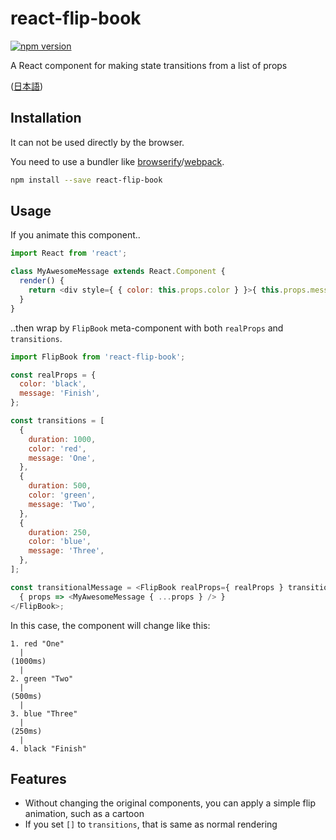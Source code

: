 # react-flip-book

[![npm version](https://badge.fury.io/js/react-flip-book.svg)](http://badge.fury.io/js/react-flip-book)

A React component for making state transitions from a list of props

([日本語](https://github.com/kjirou/react-flip-book/blob/master/README.ja.md))



## Installation

It can not be used directly by the browser.

You need to use a bundler like [browserify](https://github.com/substack/node-browserify)/[webpack](https://github.com/webpack/webpack).

```bash
npm install --save react-flip-book
```


## Usage

If you animate this component..

```js
import React from 'react';

class MyAwesomeMessage extends React.Component {
  render() {
    return <div style={ { color: this.props.color } }>{ this.props.message }</div>;
  }
}
```

..then wrap by `FlipBook` meta-component with both `realProps` and `transitions`.

```js
import FlipBook from 'react-flip-book';

const realProps = {
  color: 'black',
  message: 'Finish',
};

const transitions = [
  {
    duration: 1000,
    color: 'red',
    message: 'One',
  },
  {
    duration: 500,
    color: 'green',
    message: 'Two',
  },
  {
    duration: 250,
    color: 'blue',
    message: 'Three',
  },
];

const transitionalMessage = <FlipBook realProps={ realProps } transitions={ transitions }>
  { props => <MyAwesomeMessage { ...props } /> }
</FlipBook>;
```

In this case, the component will change like this:

```
1. red "One"
  |
(1000ms)
  |
2. green "Two"
  |
(500ms)
  |
3. blue "Three"
  |
(250ms)
  |
4. black "Finish"
```


## Features

- Without changing the original components, you can apply a simple flip animation, such as a cartoon
- If you set `[]` to `transitions`, that is same as normal rendering
